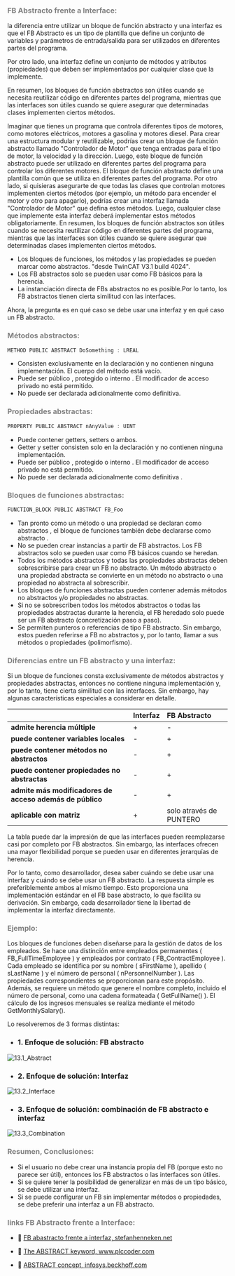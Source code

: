 ### <span style="color:grey"> FB Abstracto frente a Interface:</span>

la diferencia entre utilizar un bloque de función abstracto y una interfaz es que el FB Abstracto es un tipo de plantilla que define un conjunto de variables y parámetros de entrada/salida para ser utilizados en diferentes partes del programa. 

Por otro lado, una interfaz define un conjunto de métodos y atributos (propiedades) que deben ser implementados por cualquier clase que la implemente. 

En resumen, los bloques de función abstractos son útiles cuando se necesita reutilizar código en diferentes partes del programa, mientras que las interfaces son útiles cuando se quiere asegurar que determinadas clases implementen ciertos métodos.

Imaginar que tienes un programa que controla diferentes tipos de motores, como motores eléctricos, motores a gasolina y motores diesel. Para crear una estructura modular y reutilizable, podrías crear un bloque de función abstracto llamado "Controlador de Motor" que tenga entradas para el tipo de motor, la velocidad y la dirección. Luego, este bloque de función abstracto puede ser utilizado en diferentes partes del programa para controlar los diferentes motores. El bloque de función abstracto define una plantilla común que se utiliza en diferentes partes del programa. Por otro lado, si quisieras asegurarte de que todas las clases que controlan motores implementen ciertos métodos (por ejemplo, un método para encender el motor y otro para apagarlo), podrías crear una interfaz llamada "Controlador de Motor" que defina estos métodos. Luego, cualquier clase que implemente esta interfaz deberá implementar estos métodos obligatoriamente. En resumen, los bloques de función abstractos son útiles cuando se necesita reutilizar código en diferentes partes del programa, mientras que las interfaces son útiles cuando se quiere asegurar que determinadas clases implementen ciertos métodos.

- Los bloques de funciones, los métodos y las propiedades se pueden marcar como abstractos. "desde TwinCAT V3.1 build 4024".
- Los FB abstractos solo se pueden usar como FB básicos para la herencia.
- La instanciación directa de FBs abstractos no es posible.Por lo tanto, los FB abstractos tienen cierta similitud con las interfaces.

Ahora, la pregunta es en qué caso se debe usar una interfaz y en qué caso un FB abstracto.
### <span style="color:grey">Métodos abstractos:</span>
```javascript
METHOD PUBLIC ABSTRACT DoSomething : LREAL
```

- Consisten exclusivamente en la declaración y no contienen ninguna implementación. El cuerpo del método está vacío.
- Puede ser público , protegido o interno . El modificador de acceso privado no está permitido.
- No puede ser declarada adicionalmente como definitiva.
### <span style="color:grey">Propiedades abstractas:</span>
```javascript
PROPERTY PUBLIC ABSTRACT nAnyValue : UINT
```

- Puede contener getters, setters o ambos.
- Getter y setter consisten solo en la declaración y no contienen ninguna implementación.
- Puede ser público , protegido o interno . El modificador de acceso privado no está permitido.
- No puede ser declarada adicionalmente como definitiva .
### <span style="color:grey">Bloques de funciones abstractas:</span>
```javascript
FUNCTION_BLOCK PUBLIC ABSTRACT FB_Foo
```

- Tan pronto como un método o una propiedad se declaran como abstractos , el bloque de funciones también debe declararse como abstracto .
- No se pueden crear instancias a partir de FB abstractos. Los FB abstractos solo se pueden usar como FB básicos cuando se heredan.
- Todos los métodos abstractos y todas las propiedades abstractas deben sobrescribirse para crear un FB no abstracto. Un método abstracto o una propiedad abstracta se convierte en un método no abstracto o una propiedad no abstracta al sobrescribir.
- Los bloques de funciones abstractas pueden contener además métodos no abstractos y/o propiedades no abstractas.
- Si no se sobrescriben todos los métodos abstractos o todas las propiedades abstractas durante la herencia, el FB heredado solo puede ser un FB abstracto (concretización paso a paso).
- Se permiten punteros o referencias de tipo FB abstracto. Sin embargo, estos pueden referirse a FB no abstractos y, por lo tanto, llamar a sus métodos o propiedades (polimorfismo).
### <span style="color:grey">Diferencias entre un FB abstracto y una interfaz:</span>
Si un bloque de funciones consta exclusivamente de métodos abstractos y propiedades abstractas, entonces no contiene ninguna implementación y, por lo tanto, tiene cierta similitud con las interfaces. Sin embargo, hay algunas características especiales a considerar en detalle.

|  | **Interfaz**  | **FB Abstracto** |
|:------------- |:----------------| :-------------| 
| **admite herencia múltiple**         | + | - |
| **puede contener variables locales**       | - | + |
| **puede contener métodos no abstractos**          | - | + |
| **puede contener propiedades no abstractas**       | - | + |
| **admite más modificadores de acceso además de público**        | - | + | 
| **aplicable con matriz**      | + | solo através de PUNTERO |

La tabla puede dar la impresión de que las interfaces pueden reemplazarse casi por completo por FB abstractos. Sin embargo, las interfaces ofrecen una mayor flexibilidad porque se pueden usar en diferentes jerarquías de herencia.

Por lo tanto, como desarrollador, desea saber cuándo se debe usar una interfaz y cuándo se debe usar un FB abstracto. La respuesta simple es preferiblemente ambos al mismo tiempo. Esto proporciona una implementación estándar en el FB base abstracto, lo que facilita su derivación. Sin embargo, cada desarrollador tiene la libertad de implementar la interfaz directamente.
### <span style="color:grey">Ejemplo:</span>
Los bloques de funciones deben diseñarse para la gestión de datos de los empleados. Se hace una distinción entre empleados permanentes ( FB_FullTimeEmployee ) y empleados por contrato ( FB_ContractEmployee ). Cada empleado se identifica por su nombre ( sFirstName ), apellido ( sLastName ) y el número de personal ( nPersonnelNumber ). Las propiedades correspondientes se proporcionan para este propósito. Además, se requiere un método que genere el nombre completo, incluido el número de personal, como una cadena formateada ( GetFullName() ). El cálculo de los ingresos mensuales se realiza mediante el método GetMonthlySalary().

Lo resolveremos de 3 formas distintas:

- ### 1. Enfoque de solución: FB abstracto
![13.1_Abstract](../imagenes/13.1_Abstract.png)

- ### 2. Enfoque de solución: Interfaz
![13.2_Interface](../imagenes/13.2_Interface.png)

- ### 3. Enfoque de solución: combinación de FB abstracto e interfaz
![13.3_Combination](../imagenes/13.3_Combination.png)
### <span style="color:grey">Resumen, Conclusiones:</span>
- Si el usuario no debe crear una instancia propia del FB (porque esto no parece ser útil), entonces los FB abstractos o las interfaces son útiles.
- Si se quiere tener la posibilidad de generalizar en más de un tipo básico, se debe utilizar una interfaz.
- Si se puede configurar un FB sin implementar métodos o propiedades, se debe preferir una interfaz a un FB abstracto.
### <span style="color:grey">links FB Abstracto frente a Interface:</span>
- 🔗 [FB abastracto frente a interfaz, stefanhenneken.net](https://stefanhenneken.net/2020/12/13/iec-61131-3-abstract-fb-vs-interface/)

- 🔗 [The ABSTRACT keyword, www.plccoder.com ](https://www.plccoder.com/abstract/)

- 🔗 [ABSTRACT concept, infosys.beckhoff.com ](https://infosys.beckhoff.com/english.php?content=../content/1033/tc3_plc_intro/6413748235.html&id=)
